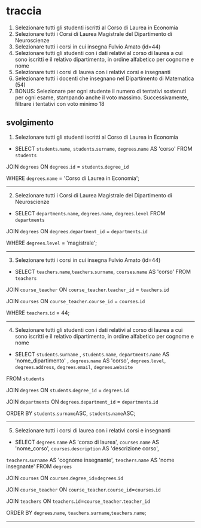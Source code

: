 # traccia

1. Selezionare tutti gli studenti iscritti al Corso di Laurea in Economia
2. Selezionare tutti i Corsi di Laurea Magistrale del Dipartimento di
   Neuroscienze
3. Selezionare tutti i corsi in cui insegna Fulvio Amato (id=44)
4. Selezionare tutti gli studenti con i dati relativi al corso di laurea a cui
   sono iscritti e il relativo dipartimento, in ordine alfabetico per cognome e
   nome
5. Selezionare tutti i corsi di laurea con i relativi corsi e insegnanti
6. Selezionare tutti i docenti che insegnano nel Dipartimento di
   Matematica (54)
7. BONUS: Selezionare per ogni studente il numero di tentativi sostenuti
   per ogni esame, stampando anche il voto massimo. Successivamente,
   filtrare i tentativi con voto minimo 18

## svolgimento

1. Selezionare tutti gli studenti iscritti al Corso di Laurea in Economia

- SELECT `students`.`name`, `students`.`surname`, `degrees`.`name` AS 'corso'
  FROM `students`

JOIN `degrees`
ON `degrees`.`id` = `students`.`degree_id`

WHERE `degrees`.`name` = 'Corso di Laurea in Economia';

---

2. Selezionare tutti i Corsi di Laurea Magistrale del Dipartimento di
   Neuroscienze

- SELECT `departments`.`name`, `degrees`.`name`, `degrees`.`level`
  FROM `departments`

JOIN `degrees`
ON `degrees`.`department_id` = `departments`.`id`

WHERE `degrees`.`level` = 'magistrale';

---

3. Selezionare tutti i corsi in cui insegna Fulvio Amato (id=44)

- SELECT `teachers`.`name`,`teachers`.`surname`, `courses`.`name` AS 'corso'
  FROM `teachers`

JOIN `course_teacher`
ON `course_teacher`.`teacher_id` = `teachers`.`id`

JOIN `courses`
ON `course_teacher`.`course_id` = `courses`.`id`

WHERE `teachers`.`id` = 44;

---

4. Selezionare tutti gli studenti con i dati relativi al corso di laurea a cui sono iscritti e il relativo dipartimento, in ordine alfabetico per cognome e nome

- SELECT `students`.`surname` , `students`.`name`, `departments`.`name` AS 'nome_dipartimento' ,
  `degrees`.`name` AS 'corso',
  `degrees`.`level`,
  `degrees`.`address`,
  `degrees`.`email`,
  `degrees`.`website`

FROM `students`

JOIN `degrees`
ON `students`.`degree_id` = `degrees`.`id`

JOIN `departments`
ON `degrees`.`department_id` = `departments`.`id`

ORDER BY `students`.`surname`ASC, `students`.`name`ASC;

---

5. Selezionare tutti i corsi di laurea con i relativi corsi e insegnanti

- SELECT
  `degrees`.`name` AS 'corso di laurea',
  `courses`.`name` AS 'nome_corso',
  `courses`.`description` AS 'descrizione corso',

`teachers`.`surname` AS 'cognome insegnante',
`teachers`.`name` AS 'nome insegnante'
FROM `degrees`

JOIN `courses`
ON `courses`.`degree_id`=`degrees`.`id`

JOIN `course_teacher`
ON `course_teacher`.`course_id`=`courses`.`id`

JOIN `teachers`
ON `teachers`.`id`=`course_teacher`.`teacher_id`

ORDER BY `degrees`.`name`, `teachers`.`surname`,`teachers`.`name`;

---
